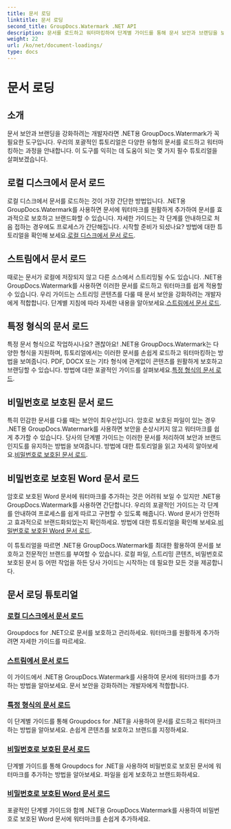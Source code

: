 ```yaml
---
title: 문서 로딩
linktitle: 문서 로딩
second_title: GroupDocs.Watermark .NET API
description: 문서를 로드하고 워터마킹하여 단계별 가이드를 통해 문서 보안과 브랜딩을 보장하는 .NET용 GroupDocs.Watermark 튜토리얼을 살펴보세요.
weight: 22
url: /ko/net/document-loadings/
type: docs
---
```

# 문서 로딩

## 소개
문서 보안과 브랜딩을 강화하려는 개발자라면 .NET용 GroupDocs.Watermark가 꼭 필요한 도구입니다. 우리의 포괄적인 튜토리얼은 다양한 유형의 문서를 로드하고 워터마킹하는 과정을 안내합니다. 이 도구를 익히는 데 도움이 되는 몇 가지 필수 튜토리얼을 살펴보겠습니다.

## 로컬 디스크에서 문서 로드
로컬 디스크에서 문서를 로드하는 것이 가장 간단한 방법입니다. .NET용 GroupDocs.Watermark를 사용하면 문서에 워터마크를 원활하게 추가하여 문서를 효과적으로 보호하고 브랜드화할 수 있습니다. 자세한 가이드는 각 단계를 안내하므로 처음 접하는 경우에도 프로세스가 간단해집니다. 시작할 준비가 되셨나요? 방법에 대한 튜토리얼을 확인해 보세요.[로컬 디스크에서 문서 로드](./load-document-from-local-disk/).

## 스트림에서 문서 로드
 때로는 문서가 로컬에 저장되지 않고 다른 소스에서 스트리밍될 수도 있습니다. .NET용 GroupDocs.Watermark를 사용하면 이러한 문서를 로드하고 워터마크를 쉽게 적용할 수 있습니다. 우리 가이드는 스트리밍 콘텐츠를 다룰 때 문서 보안을 강화하려는 개발자에게 적합합니다. 단계별 지침에 따라 자세한 내용을 알아보세요.[스트림에서 문서 로드](./load-document-from-stream/).

## 특정 형식의 문서 로드
특정 문서 형식으로 작업하시나요? 괜찮아요! .NET용 GroupDocs.Watermark는 다양한 형식을 지원하며, 튜토리얼에서는 이러한 문서를 손쉽게 로드하고 워터마킹하는 방법을 보여줍니다. PDF, DOCX 또는 기타 형식에 관계없이 콘텐츠를 원활하게 보호하고 브랜딩할 수 있습니다. 방법에 대한 포괄적인 가이드를 살펴보세요.[특정 형식의 문서 로드](./load-specific-format-document/).

## 비밀번호로 보호된 문서 로드
 특히 민감한 문서를 다룰 때는 보안이 최우선입니다. 암호로 보호된 파일이 있는 경우 .NET용 GroupDocs.Watermark를 사용하면 보안을 손상시키지 않고 워터마크를 쉽게 추가할 수 있습니다. 당사의 단계별 가이드는 이러한 문서를 처리하여 보안과 브랜드 인지도를 유지하는 방법을 보여줍니다. 방법에 대한 튜토리얼을 읽고 자세히 알아보세요.[비밀번호로 보호된 문서 로드](./load-password-protected-document/).

## 비밀번호로 보호된 Word 문서 로드
암호로 보호된 Word 문서에 워터마크를 추가하는 것은 어려워 보일 수 있지만 .NET용 GroupDocs.Watermark를 사용하면 간단합니다. 우리의 포괄적인 가이드는 각 단계를 안내하여 프로세스를 쉽게 따르고 구현할 수 있도록 해줍니다. Word 문서가 안전하고 효과적으로 브랜드화되었는지 확인하세요. 방법에 대한 튜토리얼을 확인해 보세요.[비밀번호로 보호된 Word 문서 로드](./load-password-protected-word-document/).

이 튜토리얼을 따르면 .NET용 GroupDocs.Watermark를 최대한 활용하여 문서를 보호하고 전문적인 브랜드를 부여할 수 있습니다. 로컬 파일, 스트리밍 콘텐츠, 비밀번호로 보호된 문서 등 어떤 작업을 하든 당사 가이드는 시작하는 데 필요한 모든 것을 제공합니다.
## 문서 로딩 튜토리얼
### [로컬 디스크에서 문서 로드](./load-document-from-local-disk/)
Groupdocs for .NET으로 문서를 보호하고 관리하세요. 워터마크를 원활하게 추가하려면 자세한 가이드를 따르세요.
### [스트림에서 문서 로드](./load-document-from-stream/)
이 가이드에서 .NET용 GroupDocs.Watermark를 사용하여 문서에 워터마크를 추가하는 방법을 알아보세요. 문서 보안을 강화하려는 개발자에게 적합합니다.
### [특정 형식의 문서 로드](./load-specific-format-document/)
이 단계별 가이드를 통해 Groupdocs for .NET을 사용하여 문서를 로드하고 워터마크하는 방법을 알아보세요. 손쉽게 콘텐츠를 보호하고 브랜드를 지정하세요.
### [비밀번호로 보호된 문서 로드](./load-password-protected-document/)
단계별 가이드를 통해 Groupdocs for .NET을 사용하여 비밀번호로 보호된 문서에 워터마크를 추가하는 방법을 알아보세요. 파일을 쉽게 보호하고 브랜드화하세요.
### [비밀번호로 보호된 Word 문서 로드](./load-password-protected-word-document/)
포괄적인 단계별 가이드와 함께 .NET용 GroupDocs.Watermark를 사용하여 비밀번호로 보호된 Word 문서에 워터마크를 손쉽게 추가하세요.
